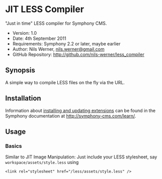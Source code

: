 # JIT LESS Compiler #

"Just in time" LESS compiler for Symphony CMS.

- Version: 1.0
- Date: 4th September 2011
- Requirements: Symphony 2.2 or later, maybe earlier
- Author: Nils Werner, nils.werner@gmail.com
- GitHub Repository: <http://github.com/nils-werner/less_compiler>

## Synopsis

A simple way to compile LESS files on the fly via the URL.

## Installation

Information about [installing and updating extensions](http://symphony-cms.com/learn/tasks/view/install-an-extension/) can be found in the Symphony documentation at <http://symphony-cms.com/learn/>.

## Usage

### Basics

Similar to JIT Image Manipulation: Just include your LESS stylesheet, say `workspace/assets/style.less` using

	<link rel="stylesheet" href="/less/assets/style.less" />
